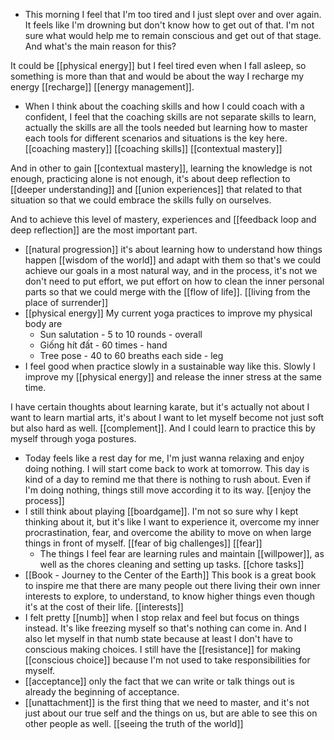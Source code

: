- This morning I feel that I'm too tired and I just slept over and over again. It feels like I'm drowning but don't know how to get out of that. I'm not sure what would help me to remain conscious and get out of that stage. And what's the main reason for this? 

It could be [[physical energy]] but I feel tired even when I fall asleep, so something is more than that and would be about the way I recharge my energy [[recharge]] [[energy management]].
- When I think about the coaching skills and how I could coach with a confident, I feel that the coaching skills are not separate skills to learn, actually the skills are all the tools needed but learning how to master each tools for different scenarios and situations is the key here. [[coaching mastery]] [[coaching skills]] [[contextual mastery]]

And in other to gain [[contextual mastery]], learning the knowledge is not enough, practicing alone is not enough, it's about deep reflection to [[deeper understanding]] and [[union experiences]] that related to that situation so that we could embrace the skills fully on ourselves.

And to achieve this level of mastery, experiences and [[feedback loop and deep reflection]] are the most important part. 
- [[natural progression]] it's about learning how to understand how things happen [[wisdom of the world]] and adapt with them so that's we could achieve our goals in a most natural way, and in the process, it's not we don't need to put effort, we put effort on how to clean the inner personal parts so that we could merge with the [[flow of life]]. [[living from the place of surrender]]
- [[physical energy]] My current yoga practices to improve my physical body are
    - Sun salutation - 5 to 10 rounds - overall
    - Giống hít đất - 60 times - hand
    - Tree pose - 40 to 60 breaths each side - leg
- I feel good when practice slowly in a sustainable way like this. Slowly I improve my [[physical energy]] and release the inner stress at the same time.

I have certain thoughts about learning karate, but it's actually not about I want to learn martial arts, it's about I want to let myself become not just soft but also hard as well. [[complement]]. And I could learn to practice this by myself through yoga postures.
- Today feels like a rest day for me, I'm just wanna relaxing and enjoy doing nothing. I will start come back to work at tomorrow. This day is kind of a day to remind me that there is nothing to rush about. Even if I'm doing nothing, things still move according it to its way. [[enjoy the process]]
- I still think about playing [[boardgame]]. I'm not so sure why I kept thinking about it, but it's like I want to experience it, overcome my inner procrastination, fear, and overcome the ability to move on when large things in front of myself. [[fear of big challenges]] [[fear]]
    - The things I feel fear are learning rules and maintain [[willpower]], as well as the chores cleaning and setting up tasks. [[chore tasks]]
- [[Book - Journey to the Center of the Earth]] This book is a great book to inspire me that there are many people out there living their own inner interests to explore, to understand, to know higher things even though it's at the cost of their life. [[interests]]
- I felt pretty [[numb]] when I stop relax and feel but focus on things instead. It's like freezing myself so that's nothing can come in. And I also let myself in that numb state because at least I don't have to conscious making choices. I still have the [[resistance]] for making [[conscious choice]] because I'm not used to take responsibilities for myself.
- [[acceptance]] only the fact that we can write or talk things out is already the beginning of acceptance.
- [[unattachment]] is the first thing that we need to master, and it's not just about our true self and the things on us, but are able to see this on other people as well. [[seeing the truth of the world]]

